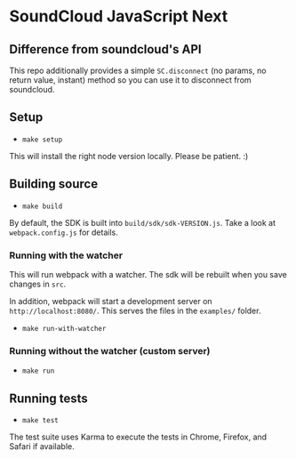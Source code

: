 # SoundCloud JavaScript Next

## Difference from soundcloud's API
This repo additionally provides a simple `SC.disconnect` (no params, no return value, instant) method so you can use it to disconnect from soundcloud.

## Setup

- `make setup`

This will install the right node version locally. Please be patient. :)

## Building source

- `make build`

By default, the SDK is built into `build/sdk/sdk-VERSION.js`. Take a look at `webpack.config.js` for details.

### Running with the watcher

This will run webpack with a watcher. The sdk will be rebuilt when you save changes in `src`.

In addition, webpack will start a development server on `http://localhost:8080/`. This serves the files in the `examples/` folder.

- `make run-with-watcher`

### Running without the watcher (custom server)

- `make run`

## Running tests

- `make test`

The test suite uses Karma to execute the tests in Chrome, Firefox, and Safari if available.

